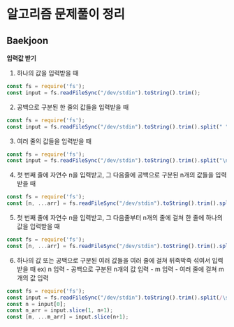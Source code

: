# 알고리즘 문제풀이 정리

## Baekjoon

**입력값 받기**
1. 하나의 값을 입력받을 때
```js
const fs = require('fs');
const input = fs.readFileSync("/dev/stdin").toString().trim();
```
2. 공백으로 구분된 한 줄의 값들을 입력받을 때
```js
const fs = require('fs');
const input = fs.readFileSync("/dev/stdin").toString().trim().split(" ");
```
3. 여러 줄의 값들을 입력받을 때
```js
const fs = require('fs');
const input = fs.readFileSync("/dev/stdin").toString().trim().split("\n");
```
4. 첫 번째 줄에 자연수 n을 입력받고, 그 다음줄에 공백으로 구분된 n개의 값들을 입력받을 때
```js
const fs = require('fs');
const [n, ...arr] = fs.readFileSync("/dev/stdin").toString().trim().split(/\s/);
```
5. 첫 번째 줄에 자연수 n을 입력받고, 그 다음줄부터 n개의 줄에 걸쳐 한 줄에 하나의 값을 입력받을 때
```js
const fs = require('fs');
const [n, ...arr] = fs.readFileSync("/dev/stdin").toString().trim().split("\n");
```
6. 하나의 값 또는 공백으로 구분된 여러 값들을 여러 줄에 걸쳐 뒤죽박죽 섞여서 입력받을 때
  ex) n 입력 - 공백으로 구분된 n개의 값 입력 - m 입력 - 여러 줄에 걸쳐 m개의 값 입력
```js
const fs = require('fs');
const input = fs.readFileSync("/dev/stdin").toString().trim().split(/\s/);
const n = input[0];
const n_arr = input.slice(1, n+1);
const [m, ...m_arr] = input.slice(n+1);
```
